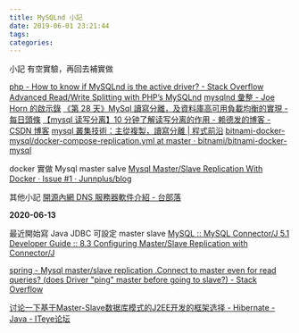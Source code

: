 ```yaml
---
title: MySQLnd 小記
date: 2019-06-01 23:21:44
tags:
categories:
---
```


小記
有空實驗，再回去補實做

<!--more-->

[php - How to know if MySQLnd is the active driver? - Stack Overflow](https://stackoverflow.com/questions/1475701/how-to-know-if-mysqlnd-is-the-active-driver)
[Advanced Read/Write Splitting with PHP’s MySQLnd](https://www.engineyard.com/blog/advanced-read-write-splitting-with-phps-mysqlnd)
[mysqlnd 彙整 - Joe Horn 的啟示錄](https://www.joehorn.idv.tw/tag/mysqlnd/)
[《第 28 天》MySql 讀寫分離，及資料庫高可用負載均衡的實現 - 每日頭條](https://kknews.cc/zh-tw/other/j5gmg6.html)
[【mysql 读写分离】10 分钟了解读写分离的作用 - 赖德发的博客 - CSDN 博客](https://blog.csdn.net/u013421629/article/details/78793966)
[mysql 叢集技術：主從複製，讀寫分離 | 程式前沿](https://codertw.com/%E7%A8%8B%E5%BC%8F%E8%AA%9E%E8%A8%80/535088/)
[bitnami-docker-mysql/docker-compose-replication.yml at master · bitnami/bitnami-docker-mysql](https://github.com/bitnami/bitnami-docker-mysql/blob/master/docker-compose-replication.yml)

docker 實做 Mysql master salve
[Mysql Master/Slave Replication With Docker · Issue #1 · Junnplus/blog](https://github.com/Junnplus/blog/issues/1)

其他小記
[開源內網 DNS 服務器軟件介紹 - 台部落](https://www.twblogs.net/a/5c015fcdbd9eee7aec4eb87e)

**2020-06-13**

最近開始寫 Java
JDBC 可設定 master slave
[MySQL :: MySQL Connector/J 5.1 Developer Guide :: 8.3 Configuring Master/Slave Replication with Connector/J](https://dev.mysql.com/doc/connector-j/5.1/en/connector-j-master-slave-replication-connection.html)

[spring - Mysql master/slave replication .Connect to master even for read queries? (does Driver "ping" master before going to slave?) - Stack Overflow](https://stackoverflow.com/questions/22495722/mysql-master-slave-replication-connect-to-master-even-for-read-queries-does-d)

[讨论一下基于Master-Slave数据库模式的J2EE开发的框架选择 - Hibernate - Java - ITeye论坛](https://www.iteye.com/topic/143714)